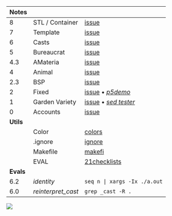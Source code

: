 Notes         |                             |   |
:------------ | :-------------------------- | - |
8             | STL / Container             | [issue](https://github.com/nuoxoxo/cpp_modules_42/issues/112)
7             | Template                    | [issue](https://github.com/nuoxoxo/cpp_modules_42/issues/103)
6             | Casts                       | [issue](https://github.com/nuoxoxo/cpp_modules_42/issues/104)
5             | Bureaucrat                  | [issue](https://github.com/nuoxoxo/cpp_modules_42/issues/69)
4.3           | AMateria                    | [issue](https://github.com/nuoxoxo/cpp_modules_42/issues/61)
4             | Animal                      | [issue](https://github.com/nuoxoxo/cpp_modules_42/issues/49)
2.3           | BSP                         | [issue](https://github.com/nuoxoxo/cpp_modules_42/issues/33)
2             | Fixed                       | [issue](https://github.com/nuoxoxo/cpp_modules_42/issues/26) • [_p5demo_](https://editor.p5js.org/nuoxoxo/sketches/WT-94Rgmm)
1             | Garden Variety              | [issue](https://github.com/nuoxoxo/cpp_modules_42/issues/25) • [_sed tester_](https://github.com/nuoxoxo/sed_for_losers.git)
0             | Accounts                    | [issue](https://github.com/nuoxoxo/cpp_modules_42/issues/56)
__Utils__     | &nbsp;                      |
&nbsp;        | Color                       | [colors](https://github.com/nuoxoxo/cpp_modules_42/issues/102)
&nbsp;        | .ignore                     | [ignore](https://github.com/nuoxoxo/cpp_modules_42/issues/41)
&nbsp;        | Makefile                    | [makefi](https://github.com/nuoxoxo/cpp_modules_42/issues/42)
&nbsp;        | EVAL                        | [21checklists](https://github.com/mharriso/school21-checklists)
__Evals__     | &nbsp;                      |
6.2           | _identity_                  | `seq n \| xargs -Ix ./a.out`
6.0           | _reinterpret_cast_          | `grep _cast -R .`

![](https://i.imgur.com/9sktWrS.png)
